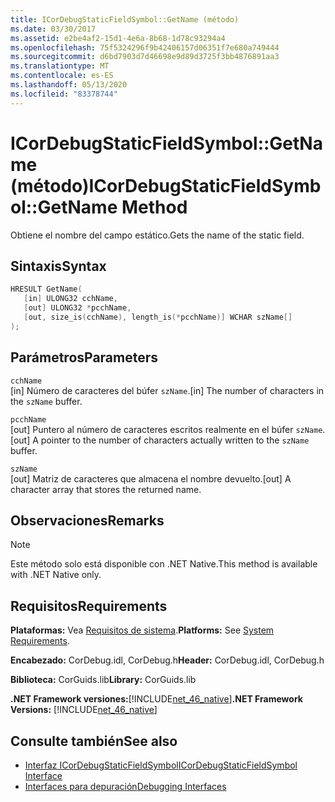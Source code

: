 ```yaml
---
title: ICorDebugStaticFieldSymbol::GetName (método)
ms.date: 03/30/2017
ms.assetid: e2be4af2-15d1-4e6a-8b68-1d78c93294a4
ms.openlocfilehash: 75f5324296f9b42406157d06351f7e680a749444
ms.sourcegitcommit: d6bd7903d7d46698e9d89d3725f3bb4876891aa3
ms.translationtype: MT
ms.contentlocale: es-ES
ms.lasthandoff: 05/13/2020
ms.locfileid: "83378744"
---
```

# <a name="icordebugstaticfieldsymbolgetname-method"></a><span data-ttu-id="93dcd-102">ICorDebugStaticFieldSymbol::GetName (método)</span><span class="sxs-lookup"><span data-stu-id="93dcd-102">ICorDebugStaticFieldSymbol::GetName Method</span></span>
<span data-ttu-id="93dcd-103">Obtiene el nombre del campo estático.</span><span class="sxs-lookup"><span data-stu-id="93dcd-103">Gets the name of the static field.</span></span>  
  
## <a name="syntax"></a><span data-ttu-id="93dcd-104">Sintaxis</span><span class="sxs-lookup"><span data-stu-id="93dcd-104">Syntax</span></span>  
  
```cpp  
HRESULT GetName(  
   [in] ULONG32 cchName,
   [out] ULONG32 *pcchName,
   [out, size_is(cchName), length_is(*pcchName)] WCHAR szName[]  
);  
```  
  
## <a name="parameters"></a><span data-ttu-id="93dcd-105">Parámetros</span><span class="sxs-lookup"><span data-stu-id="93dcd-105">Parameters</span></span>  
 `cchName`  
 <span data-ttu-id="93dcd-106">[in] Número de caracteres del búfer `szName`.</span><span class="sxs-lookup"><span data-stu-id="93dcd-106">[in] The number of characters in the `szName` buffer.</span></span>  
  
 `pcchName`  
 <span data-ttu-id="93dcd-107">[out] Puntero al número de caracteres escritos realmente en el búfer `szName`.</span><span class="sxs-lookup"><span data-stu-id="93dcd-107">[out] A pointer to the number of characters actually written to the `szName` buffer.</span></span>  
  
 `szName`  
 <span data-ttu-id="93dcd-108">[out] Matriz de caracteres que almacena el nombre devuelto.</span><span class="sxs-lookup"><span data-stu-id="93dcd-108">[out] A character array that stores the returned name.</span></span>  
  
## <a name="remarks"></a><span data-ttu-id="93dcd-109">Observaciones</span><span class="sxs-lookup"><span data-stu-id="93dcd-109">Remarks</span></span>  
  
> [!NOTE]
> <span data-ttu-id="93dcd-110">Este método solo está disponible con .NET Native.</span><span class="sxs-lookup"><span data-stu-id="93dcd-110">This method is available with .NET Native only.</span></span>  
  
## <a name="requirements"></a><span data-ttu-id="93dcd-111">Requisitos</span><span class="sxs-lookup"><span data-stu-id="93dcd-111">Requirements</span></span>  
 <span data-ttu-id="93dcd-112">**Plataformas:** Vea [Requisitos de sistema](../../get-started/system-requirements.md).</span><span class="sxs-lookup"><span data-stu-id="93dcd-112">**Platforms:** See [System Requirements](../../get-started/system-requirements.md).</span></span>  
  
 <span data-ttu-id="93dcd-113">**Encabezado:** CorDebug.idl, CorDebug.h</span><span class="sxs-lookup"><span data-stu-id="93dcd-113">**Header:** CorDebug.idl, CorDebug.h</span></span>  
  
 <span data-ttu-id="93dcd-114">**Biblioteca:** CorGuids.lib</span><span class="sxs-lookup"><span data-stu-id="93dcd-114">**Library:** CorGuids.lib</span></span>  
  
 <span data-ttu-id="93dcd-115">**.NET Framework versiones:**[!INCLUDE[net_46_native](../../../../includes/net-46-native-md.md)]</span><span class="sxs-lookup"><span data-stu-id="93dcd-115">**.NET Framework Versions:** [!INCLUDE[net_46_native](../../../../includes/net-46-native-md.md)]</span></span>  
  
## <a name="see-also"></a><span data-ttu-id="93dcd-116">Consulte también</span><span class="sxs-lookup"><span data-stu-id="93dcd-116">See also</span></span>

- [<span data-ttu-id="93dcd-117">Interfaz ICorDebugStaticFieldSymbol</span><span class="sxs-lookup"><span data-stu-id="93dcd-117">ICorDebugStaticFieldSymbol Interface</span></span>](icordebugstaticfieldsymbol-interface.md)
- [<span data-ttu-id="93dcd-118">Interfaces para depuración</span><span class="sxs-lookup"><span data-stu-id="93dcd-118">Debugging Interfaces</span></span>](debugging-interfaces.md)
